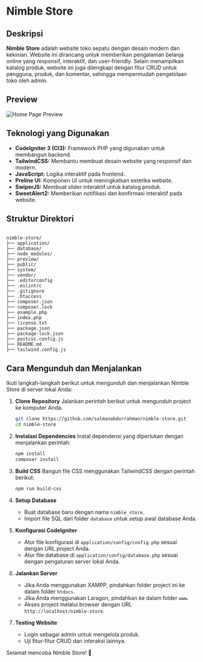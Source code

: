 # Nimble Store

## Deskripsi

**Nimble Store** adalah website toko sepatu dengan desain modern dan kekinian. Website ini dirancang untuk memberikan pengalaman belanja online yang responsif, interaktif, dan user-friendly. Selain menampilkan katalog produk, website ini juga dilengkapi dengan fitur CRUD untuk pengguna, produk, dan komentar, sehingga mempermudah pengelolaan toko oleh admin.

## Preview

![Home Page Preview](./preview/home.png)

## Teknologi yang Digunakan

-   **CodeIgniter 3 (CI3):** Framework PHP yang digunakan untuk membangun backend.
-   **TailwindCSS:** Membantu membuat desain website yang responsif dan modern.
-   **JavaScript:** Logika interaktif pada frontend.
-   **Preline UI:** Komponen UI untuk meningkatkan estetika website.
-   **SwiperJS:** Membuat slider interaktif untuk katalog produk.
-   **SweetAlert2:** Memberikan notifikasi dan konfirmasi interaktif pada website.

## Struktur Direktori

```

nimble-store/
├── application/
├── database/
├── node_modules/
├── preview/
├── public/
├── system/
├── vendor/
├── .editorconfig
├── .eslintrc
├── .gitignore
├── .htaccess
├── composer.json
├── composer.lock
├── example.php
├── index.php
├── license.txt
├── package.json
├── package-lock.json
├── postcss.config.js
├── README.md
├── tailwind.config.js

```

## Cara Mengunduh dan Menjalankan

Ikuti langkah-langkah berikut untuk mengunduh dan menjalankan Nimble Store di server lokal Anda:

1. **Clone Repository**
   Jalankan perintah berikut untuk mengunduh project ke komputer Anda.

    ```bash
    git clone https://github.com/salmanabdurrahman/nimble-store.git
    cd nimble-store
    ```

2. **Instalasi Dependencies**
   Instal dependensi yang diperlukan dengan menjalankan perintah:

    ```bash
    npm install
    composer install
    ```

3. **Build CSS**
   Bangun file CSS menggunakan TailwindCSS dengan perintah berikut:

    ```bash
    npm run build-css
    ```

4. **Setup Database**

    - Buat database baru dengan nama `nimble_store`.
    - Import file SQL dari folder `database` untuk setup awal database Anda.

5. **Konfigurasi CodeIgniter**

    - Atur file konfigurasi di `application/config/config.php` sesuai dengan URL project Anda.
    - Atur file database di `application/config/database.php` sesuai dengan pengaturan server lokal Anda.

6. **Jalankan Server**

    - Jika Anda menggunakan XAMPP, pindahkan folder project ini ke dalam folder `htdocs`.
    - Jika Anda menggunakan Laragon, pindahkan ke dalam folder `www`.
    - Akses project melalui browser dengan URL `http://localhost/nimble-store`.

7. **Testing Website**
    - Login sebagai admin untuk mengelola produk.
    - Uji fitur-fitur CRUD dan interaksi lainnya.

Selamat mencoba Nimble Store! 🎉

